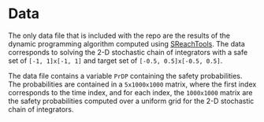 # Data

The only data file that is included with the repo are the results of the dynamic
programming algorithm computed using
[SReachTools](https://sreachtools.github.io). The data corresponds to solving
the 2-D stochastic chain of integrators with a safe set of `[-1, 1]x[-1, 1]` and
target set of `[-0.5, 0.5]x[-0.5, 0.5]`.

The data file contains a variable `PrDP` containing the safety probabilities.
The probabilities are contained in a `5x1000x1000` matrix, where the first index
corresponds to the time index, and for each index, the `1000x1000` matrix are
the safety probabilities computed over a uniform grid for the 2-D stochastic
chain of integrators.
